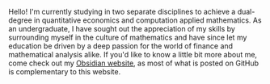 Hello!  I'm currently studying in two separate disciplines to achieve a dual-degree in quantitative economics and computation applied mathematics.  As an undergraduate, I have sought out the appreciation of my skills by surrounding myself in the culture of mathematics and have since let my education be driven by a deep passion for the world of finance and mathematical analysis alike.
If you'd like to know a little bit more about me, come check out my [Obsidian website](https://publish.obsidian.md/random-walks), as most of what is posted on GitHub is complementary to this website.
